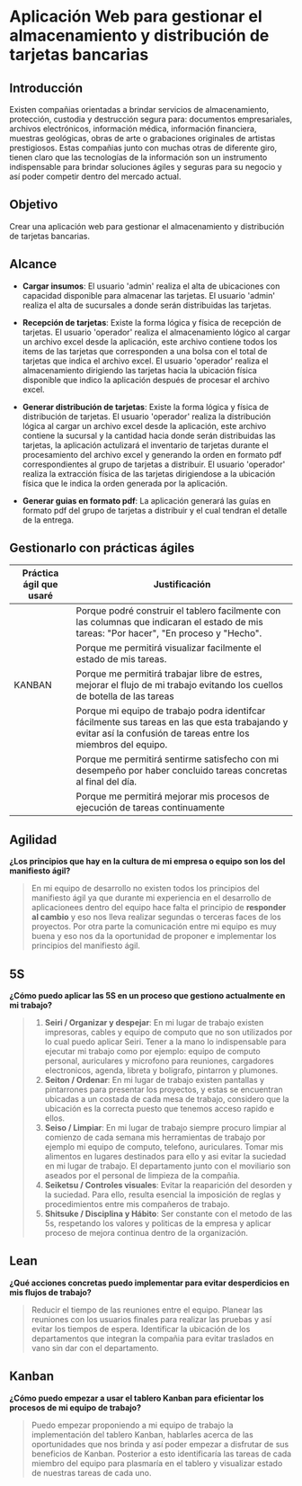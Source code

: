 # Aplicación Web para gestionar el almacenamiento y distribución de tarjetas bancarias

## Introducción

Existen compañias orientadas a brindar servicios de almacenamiento, protección, custodia y destrucción segura para: documentos empresariales, archivos electrónicos, información médica, información financiera, muestras geológicas, obras de arte o grabaciones originales de artistas prestigiosos. Estas compañias junto con muchas otras de diferente giro, tienen claro que las tecnologías de la información son un instrumento indispensable para brindar soluciones ágiles y seguras para su negocio y así poder competir dentro del mercado actual.

## Objetivo
Crear una aplicación web para gestionar el almacenamiento y distribución de tarjetas bancarias.

## Alcance

* **Cargar insumos**: El usuario 'admin' realiza el alta de ubicaciones con capacidad disponible para almacenar las tarjetas. El usuario 'admin' realiza el alta de sucursales a donde serán distribuidas las tarjetas.

* **Recepción de tarjetas**: Existe la forma lógica y física de recepción de tarjetas. El usuario 'operador' realiza el almacenamiento lógico al cargar un archivo excel desde la aplicación, este archivo contiene todos los items de las tarjetas que corresponden a una bolsa con el total de tarjetas que indica el archivo excel. El usuario 'operador' realiza el almacenamiento dirigiendo las tarjetas hacia la ubicación física disponible que indico la aplicación después de procesar el archivo excel.

* **Generar distribución de tarjetas**: Existe la forma lógica y física de distribución de tarjetas. El usuario 'operador' realiza la distribución lógica al cargar un archivo excel desde la aplicación, este archivo contiene la sucursal y la cantidad hacia donde serán distribuidas las tarjetas, la aplicación actulizará el inventario de tarjetas durante el procesamiento del archivo excel y generando la orden en formato pdf correspondientes al grupo de tarjetas a distribuir. El usuario 'operador' realiza la extracción física de las tarjetas dirigiendose a la ubicación física que le indica la orden generada por la aplicación. 

* **Generar guias en formato pdf**: La aplicación generará las guías en formato pdf del grupo de tarjetas a distribuir y el cual tendran el detalle de la entrega.


## Gestionarlo con prácticas ágiles


| Práctica ágil que usaré | Justificación |
| ------------- | ------------- |
| | Porque podré construir el tablero facilmente con las columnas que indicaran el estado de mis tareas: "Por hacer", "En proceso y "Hecho". |
| | Porque me permitirá visualizar facilmente el estado de mis tareas. |
| KANBAN | Porque me permitirá trabajar libre de estres, mejorar el flujo de mi trabajo evitando los cuellos de botella de las tareas |
| | Porque mi equipo de trabajo podra identifcar fácilmente sus tareas en las que esta trabajando y evitar así la confusión de tareas entre los miembros del equipo. |
| | Porque me permitirá sentirme satisfecho con mi desempeño por haber concluido tareas concretas al final del día. |
| | Porque me permitirá mejorar mis procesos de ejecución de tareas continuamente |

## Agilidad

**¿Los principios que hay en la cultura de mi empresa o equipo son los del manifiesto ágil?**
> En mi equipo de desarrollo no existen todos los principios del manifiesto ágil ya que durante mi experiencia en el desarrollo de aplicacionees dentro del equipo hace falta el principio de **responder al cambio** y eso nos lleva realizar segundas o terceras faces de los proyectos. Por otra parte la comunicación entre mi equipo es muy buena y eso nos da la oportunidad de proponer e implementar los principios del manifiesto ágil.

## 5S

**¿Cómo puedo aplicar las 5S en un proceso que gestiono actualmente en mi trabajo?**
> 1. **Seiri / Organizar y despejar**: En mi lugar de trabajo existen impresoras, cables y equipo de computo que no son utilizados por lo cual puedo aplicar Seiri. Tener a la mano lo indispensable para ejecutar mi trabajo como por ejemplo: equipo de computo personal, auriculares y microfono para reuniones, cargadores electronicos, agenda, libreta y boligrafo, pintarron y plumones.
>  2. **Seiton / Ordenar**: En mi lugar de trabajo existen pantallas y pintarrones para presentar los proyectos, y estas se encuentran ubicadas a un costada de cada mesa de trabajo, considero que la ubicación es la correcta puesto que tenemos acceso rapido e ellos.
>  3. **Seiso / Limpiar**: En mi lugar de trabajo siempre procuro limpiar al comienzo de cada semana mis herramientas de trabajo por ejemplo mi equipo de computo, telefono, auriculares.
  Tomar mis alimentos en lugares destinados para ello y asi evitar la suciedad en mi lugar de trabajo. 
  El departamento junto con el moviliario son aseados por el personal de limpieza de la compañia.
>  4. **Seiketsu / Controles visuales**: Evitar la reaparición del desorden y la suciedad. Para ello, resulta esencial la imposición de reglas y procedimientos entre mis compañeros de trabajo.
>  5. **Shitsuke / Disciplina y Hábito**: Ser constante con el metodo de las 5s, respetando los valores y politicas de la empresa y aplicar proceso de mejora continua dentro de la organización.

## Lean

**¿Qué acciones concretas puedo implementar para evitar desperdicios en mis flujos de trabajo?**
> Reducir el tiempo de las reuniones entre el equipo.
  Planear las reuniones con los usuarios finales para realizar las pruebas y así evitar los tiempos de espera.
  Identificar la ubicación de los departamentos que integran la compañia para evitar traslados en vano sin dar con el departamento.

## Kanban

**¿Cómo puedo empezar a usar el tablero Kanban para eficientar los procesos de mi equipo de trabajo?**
> Puedo empezar proponiendo a mi equipo de trabajo la implementación del tablero Kanban, hablarles acerca de las oportunidades que nos brinda y así poder empezar a disfrutar de sus beneficios de Kanban. Posterior a esto identificaría las tareas de cada miembro del equipo para plasmaría en el tablero y visualizar estado de nuestras tareas de cada uno. 